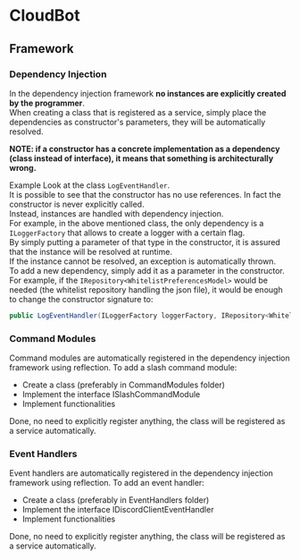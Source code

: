 # CloudBot

## Framework

### Dependency Injection
In the dependency injection framework **no instances are explicitly created by the programmer**.   
When creating a class that is registered as a service, simply place the dependencies as constructor's parameters, they will be automatically resolved.

**NOTE: if a constructor has a concrete implementation as a dependency (class instead of interface), it means that something is architecturally wrong.**

Example
Look at the class `LogEventHandler`.   
It is possible to see that the constructor has no use references. In fact the constructor is never explicitly called.   
Instead, instances are handled with dependency injection.    
For example, in the above mentioned class, the only dependency is a `ILoggerFactory` that allows to create a logger with a certain flag.   
By simply putting a parameter of that type in the constructor, it is assured that the instance will be resolved at runtime.    
If the instance cannot be resolved, an exception is automatically thrown.   
To add a new dependency, simply add it as a parameter in the constructor.    
For example, if the `IRepository<WhitelistPreferencesModel>` would be needed (the whitelist repository handling the json file), it would be enough to change 
the constructor signature to:
```c#
public LogEventHandler(ILoggerFactory loggerFactory, IRepository<WhitelistPreferencesModel> whitelistPrefRepo)
```


### Command Modules
Command modules are automatically registered in the dependency injection framework using reflection.
To add a slash command module:
- Create a class (preferably in CommandModules folder)
- Implement the interface ISlashCommandModule
- Implement functionalities   

Done, no need to explicitly register anything, the class will be registered as a service automatically.

### Event Handlers
Event handlers are automatically registered in the dependency injection framework using reflection.
To add an event handler:
- Create a class (preferably in EventHandlers folder)
- Implement the interface IDiscordClientEventHandler
- Implement functionalities    

Done, no need to explicitly register anything, the class will be registered as a service automatically.

